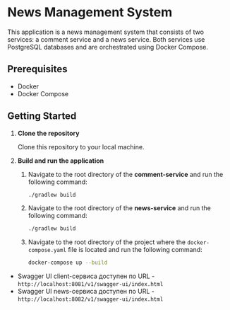 # News Management System

This application is a news management system that consists of two services: a comment service and a news service. Both services use PostgreSQL databases and are orchestrated using Docker Compose.

## Prerequisites

- Docker
- Docker Compose

## Getting Started

1. **Clone the repository**

   Clone this repository to your local machine.

2. **Build and run the application**
   1. Navigate to the root directory of the **comment-service** and run the following command:
      ```bash
      ./gradlew build
      ```
   2. Navigate to the root directory of the **news-service** and run the following command:
      ```bash
      ./gradlew build
      ```
   3. Navigate to the root directory of the project where the `docker-compose.yaml` file is located and run the following command:

      ```bash
      docker-compose up --build
      ```
- Swagger UI client-сервиса доступен по URL - `http://localhost:8081/v1/swagger-ui/index.html`
- Swagger UI news-сервиса доступен по URL - `http://localhost:8082/v1/swagger-ui/index.html`